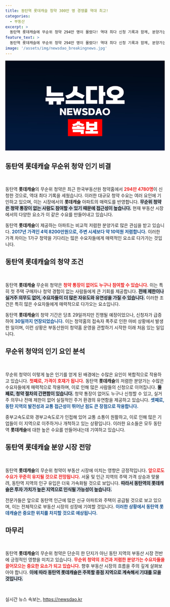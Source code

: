 ```yaml
---
title: 동탄역 롯데캐슬 청약 300만 명 경쟁률 역대 최고!
categories:
  - 부동산
excerpt: >
  동탄역 롯데캐슬에 무순위 청약 294만 명이 몰렸다! 역대 최다 신청 기록과 함께, 분양가는 인근 시세보다 10억 원 저렴. 청약 통장 없이 누구나 가능, 실거주 의무도 없어! 클릭해 자세한 소식 확인하세요!
feature_text: >
  동탄역 롯데캐슬에 무순위 청약 294만 명이 몰렸다! 역대 최다 신청 기록과 함께, 분양가는 인근 시세보다 10억 원 저렴. 청약 통장 없이 누구나 가능, 실거주 의무도 없어! 클릭해 자세한 소식 확인하세요!
image: '/assets/img/newsdao_breakingnews.jpg'
---
```


<p><img src="/assets/img/newsdao_breakingnews.jpg" alt="bookingtag 속보" /></p>

<h2 data-ke-size="size26">동탄역 롯데캐슬 무순위 청약 인기 비결</h2>

<p data-ke-size="size16">&nbsp;</p>

<p>동탄역 <b>롯데캐슬</b>의 무순위 청약은 최근 한국부동산원 청약홈에서 <b><span style="color: #ee2323;">294만 4780명</span></b>이 신청한 것으로, 역대 최다 기록을 세웠습니다. 이러한 대규모 청약 수요는 여러 요인에 기인하고 있으며, 이는 시장에서의 <b>롯데캐슬</b> 아파트의 매력도를 반영합니다. <b><span style="background-color: #21538527;">무순위 청약은 청약 통장이 없는 사람도 참여할 수 있기 때문에 접근성이 높습니다.</span></b> 현재 부동산 시장에서의 다양한 요소가 이 같은 수요를 만들어내고 있습니다. </p>

<p>동탄역 <b>롯데캐슬</b>이 제공하는 아파트는 비교적 저렴한 분양가로 많은 관심을 받고 있습니다. <b><span style="color: #1a5490;">2017년 가격인 4억 8200만원으로, 주변 시세보다 약 10억원 저렴합니다.</span></b> 이러한 가격 차이는 1가구 청약을 기다리는 많은 수요자들에게 매력적인 요소로 다가가는 것입니다. </p>

<h2 data-ke-size="size26">동탄역 롯데캐슬의 청약 조건</h2>

<p data-ke-size="size16">&nbsp;</p>

<p>동탄역 <b>롯데캐슬</b> 무순위 청약은 <b><span style="color: #ee2323;">청약 통장이 없어도 누구나 참여할 수 있습니다.</span></b> 이는 특히 첫 주택 구매자나 청약 경험이 없는 사람들에게 큰 기회를 제공합니다. <b><span style="background-color: #21538527;">전매 제한이나 실거주 의무도 없어, 수요자들이 더 많은 자유도와 유연성을 가질 수 있습니다.</span></b> 이러한 조건은 특히 많은 수요자들에게 매력적으로 다가오는 요소입니다. </p>

<p>동탄역 <b>롯데캐슬</b>의 청약 기간은 당초 29일까지만 진행될 예정이었으나, 신청자가 급증하여 <b><span style="color: #1a5490;">30일까지 연장되었습니다.</span></b> 이는 청약홈의 접속자 폭주로 인한 마비 상황에서 발생한 일이며, 이런 상황은 부동산원이 청약홈 운영을 관할하기 시작한 이래 처음 있는 일입니다. </p>

<h2 data-ke-size="size26">무순위 청약의 인기 요인 분석</h2>

<p data-ke-size="size16">&nbsp;</p>

<p>무순위 청약이 이렇게 높은 인기를 얻게 된 배경에는 수많은 요인이 복합적으로 작용하고 있습니다. <b><span style="color: #ee2323;">첫째로, 가격이 호재가 됩니다.</span></b> 동탄역 <b>롯데캐슬</b>의 저렴한 분양가는 수많은 수요자들에게 매력적으로 작용하며, 이로 인해 많은 사람들의 신청으로 이어집니다. <b><span style="background-color: #21538527;">둘째로, 청약 절차의 간편함이 있습니다.</span></b> 청약 통장이 없어도 누구나 신청할 수 있고, 실거주 의무나 전매 제한이 없어 실질적인 주거 환경의 유연함을 제공하고 있습니다. <b><span style="color: #1a5490;">셋째로, 동탄 지역의 발전성과 교통 접근성이 뛰어난 점도 큰 장점으로 작용합니다.</span></b> </p>

<p>중부고속도로와 경부고속도로가 인접해 있어 교통 소통이 원활하고, 이로 인해 많은 기업들이 이 지역으로 이주하거나 개척하고 있는 상황입니다. 이러한 요소들은 모두 동탄역 <b>롯데캐슬</b>에 대한 높은 수요를 만들어내는데 기여하고 있습니다. </p>

<h2 data-ke-size="size26">동탄역 롯데캐슬 분양 시장 전망</h2>

<p data-ke-size="size16">&nbsp;</p>

<p>동탄역 <b>롯데캐슬</b>의 무순위 청약이 부동산 시장에 미치는 영향은 긍정적입니다. <b><span style="color: #ee2323;">앞으로도 수요가 꾸준히 유지될 것으로 전망됩니다.</span></b> 서울 및 인근 지역의 주택 가격 상승과 맞물려, 동탄역 지역의 인구 유입은 더욱 가속화될 것으로 보입니다. <b><span style="background-color: #21538527;">따라서 동탄역의 롯데캐슬은 투자 가치가 높은 지역으로 인식될 가능성이 높습니다.</span></b> </p>

<p>전문가들은 앞으로 동탄역 인근에 많은 신규 아파트와 주택이 공급될 것으로 보고 있으며, 이는 전체적으로 부동산 시장의 성장에 기여할 것입니다. <b><span style="color: #1a5490;">이러한 상황에서 동탄역 <b>롯데캐슬</b>은 중요한 위치를 차지할 것으로 예상됩니다.</span></b> </p>

<h2 data-ke-size="size26">마무리</h2>

<p data-ke-size="size16">&nbsp;</p>

<p>동탄역 <b>롯데캐슬</b>의 무순위 청약은 단순히 한 단지가 아닌 동탄 지역의 부동산 시장 전반에 긍정적인 영향을 미치고 있습니다. <b><span style="color: #ee2323;">무순위 청약의 조건과 저렴한 분양가는 수요자들을 끌어모으는 중요한 요소가 되고 있습니다.</span></b> 향후 부동산 시장의 흐름을 주의 깊게 살펴보아야 합니다. <b><span style="background-color: #21538527;">이에 따라 동탄역 <b>롯데캐슬</b>은 주목할 중점 지역으로 계속해서 기대를 모을 것입니다.</span></b> </p>

<p data-ke-size="size16">&nbsp;</p>
실시간 뉴스 속보는, <a href="https://newsdao.kr" rel="dofollow">https://newsdao.kr</a>


